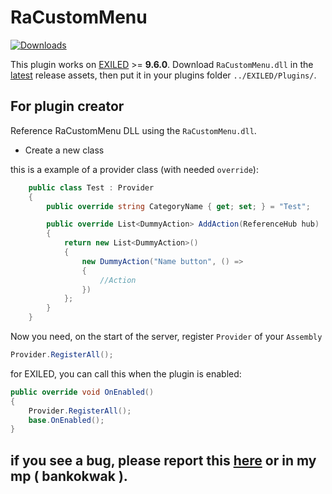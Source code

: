 # RaCustomMenu
[![Downloads](https://img.shields.io/github/downloads/Bankokwak/RaCustomMenu/total.svg)](https://github.com/Bankokwak/RaCustomMenu/releases/latest)

This plugin works on [EXILED](https://gitlab.com/exmod-team/EXILED/-/tree/LabAPI?ref_type=heads) >= **9.6.0**.
Download `RaCustomMenu.dll` in the [latest](https://github.com/Bankokwak/RaCustomMenu/releases/latest) release assets, then put it in your plugins folder `../EXILED/Plugins/`.

## For plugin creator
Reference RaCustomMenu DLL using the `RaCustomMenu.dll`.

- Create a new class

this is a example of a provider class (with needed `override`):

```c#
    public class Test : Provider
    {
        public override string CategoryName { get; set; } = "Test";

        public override List<DummyAction> AddAction(ReferenceHub hub)
        {
            return new List<DummyAction>()
            {
                new DummyAction("Name button", () =>
                {
                    //Action
                })
            };
        }
    }
```

Now you need, on the start of the server, register `Provider` of your `Assembly`
```c#
Provider.RegisterAll();
```

for EXILED, you can call this when the plugin is enabled:
```c#
public override void OnEnabled()
{
    Provider.RegisterAll();
    base.OnEnabled();
}
```

## if you see a bug, please report this [here](https://github.com/Bankokwak/RaCustomMenu/issues) or in my mp ( bankokwak ).
